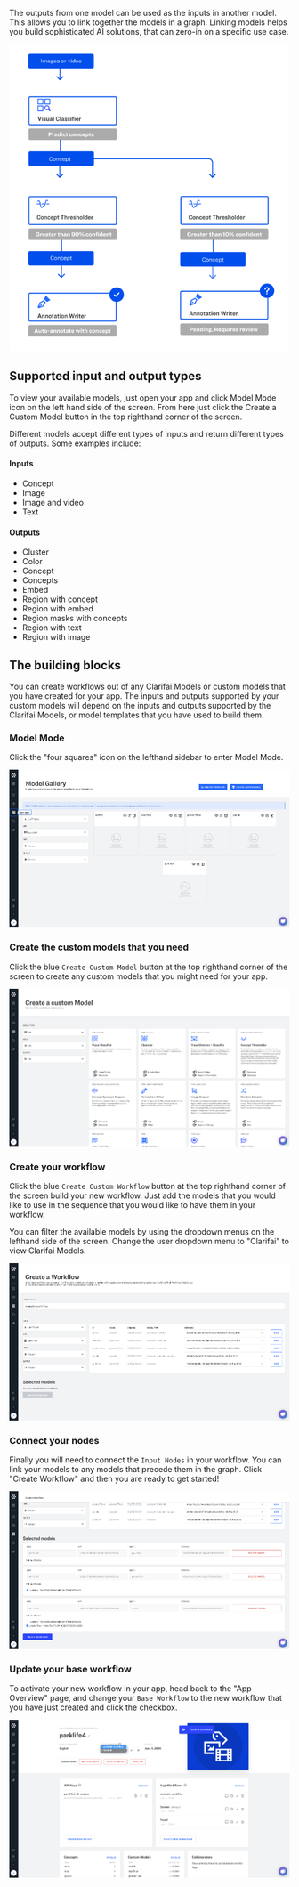 The outputs from one model can be used as the inputs in another model. This allows you to link together the models in a graph. Linking models helps you build sophisticated AI solutions, that can zero-in on a specific use case.

![](../../images/input_nodes.jpg)

## Supported input and output types

To view your available models, just open your app and click Model Mode icon on the left hand side of the screen. From here just click the Create a Custom Model button in the top righthand corner of the screen.

Different models accept different types of inputs and return different types of outputs. Some examples include:

#### Inputs

* Concept
* Image
* Image and video
* Text

#### Outputs

* Cluster
* Color
* Concept
* Concepts
* Embed
* Region with concept
* Region with embed
* Region masks with concepts
* Region with text
* Region with image

## The building blocks

You can create workflows out of any Clarifai Models or custom models that you have created for your app. The inputs and outputs supported by your custom models will depend on the inputs and outputs supported by the Clarifai Models, or model templates that you have used to build them.

### Model Mode

Click the "four squares" icon on the lefthand sidebar to enter Model Mode.

![](../../images/model_mode.jpg)

### Create the custom models that you need

Click the blue `Create Custom Model` button at the top righthand corner of the screen to create any custom models that you might need for your app.

![](../../images/create_custom_model.jpg)

### Create your workflow

Click the blue `Create Custom Workflow` button at the top righthand corner of the screen build your new workflow. Just add the models that you would like to use in the sequence that you would like to have them in your workflow.

You can filter the available models by using the dropdown menus on the lefthand side of the screen. Change the user dropdown menu to "Clarifai" to view Clarifai Models.

![](../../images/create_workflow.jpg)

### Connect your nodes

Finally you will need to connect the `Input Nodes` in your workflow. You can link your models to any models that precede them in the graph. Click "Create Workflow" and then you are ready to get started!

![](../../images/connect_nodes.jpg)

### Update your base workflow

To activate your new workflow in your app, head back to the "App Overview" page, and change your `Base Workflow` to the new workflow that you have just created and click the checkbox. 

![](../../images/change_base_workflow.jpg)
